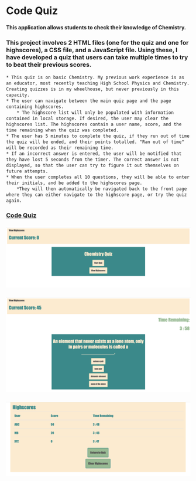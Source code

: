 # Code Quiz
#### This application allows students to check their knowledge of Chemistry.

### This project involves 2 HTML files (one for the quiz and one for highscores), a CSS file, and a JavaScript file. Using these, I have developed a quiz that users can take multiple times to try to beat their previous scores.
    * This quiz is on basic Chemistry. My previous work experience is as an educator, most recently teaching High School Physics and Chemistry. Creating quizzes is in my wheelhouse, but never previously in this capacity. 
    * The user can navigate between the main quiz page and the page containing highscores. 
        * The highscore list will only be populated with information contained in local storage. If desired, the user may clear the highscores list. The highscores contain a user name, score, and the time remaining when the quiz was completed.
    * The user has 5 minutes to complete the quiz, if they run out of time the quiz will be ended, and their points totalled. "Ran out of time" will be recorded as their remaining time. 
    * If an incorrect answer is entered, the user will be notified that they have lost 5 seconds from the timer. The correct answer is not displayed, so that the user can try to figure it out themselves on future attempts. 
    * When the user completes all 10 questions, they will be able to enter their initials, and be added to the highscores page.
        *They will then automatically be navigated back to the front page where they can either navigate to the highscore page, or try the quiz again. 
    
### [Code Quiz](https://meganbryan.github.io/CodeQuiz/)
### ![Screenshot of Homescreen](CodeQuiz_SS1.jpeg)
### ![Screenshot In Quiz](CodeQuiz_SS2.jpeg)
### ![Screenshot of Highscores](CodeQuiz_SS_HS.jpeg)
